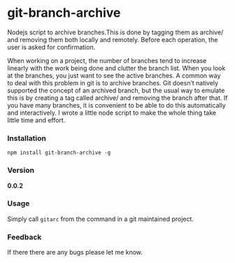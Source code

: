 # git-branch-archive
Nodejs script to archive branches.This is done by tagging them as archive/<branchname> and removing them both locally and remotely. Before each operation, the user is asked for confirmation.

When working on a project, the number of branches tend to increase linearly with the work being done and clutter the branch list. When you look at the branches, you just want to see the active branches. A common way to deal with this problem in git is to archive branches. Git doesn’t natively supported the concept of an archived branch, but the usual way to emulate this is by creating a tag called archive/<branchname> and removing the branch after that. If you have many branches, it is convenient to be able to do this automatically and interactively. I wrote a little node script to make the whole thing take little time and effort.

### Installation
```
npm install git-branch-archive -g
```

### Version
**0.0.2**

### Usage

Simply call `gitarc` from the command in a git maintained project.


### Feedback

If there there are any bugs please let me know.
